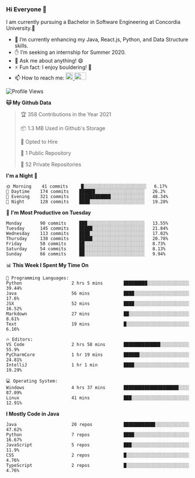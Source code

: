 ### Hi Everyone 👋
I am currently pursuing a Bachelor in Software Engineering at Concordia University.🏫

- 🌱 I’m currently enhancing my Java, React.js, Python, and Data Structure skills.
- ✋ I’m seeking an internship for Summer 2020.
- 💬 Ask me about anything! 😄
- ⚡ Fun fact: I enjoy bouldering! 🧗‍
- 📫 How to reach me: <a href="https://www.linkedin.com/in/siu-tong-ye/" target="_blank"> <img width="20px" width="32" src="https://cdn.jsdelivr.net/npm/simple-icons@v3/icons/linkedin.svg" /> </a> <a href="mailto:SiuTongYe@gmail.com" target="_blank"> <img height="20" width="32" src="https://cdn.jsdelivr.net/npm/simple-icons@v3/icons/gmail.svg" /> </a>

<!--START_SECTION:waka-->
![Profile Views](http://img.shields.io/badge/Profile%20Views-11-blue)

**🐱 My Github Data** 

> 🏆 358 Contributions in the Year 2021
 > 
> 📦 1.3 MB Used in Github's Storage 
 > 
> 💼 Opted to Hire
 > 
> 📜 1 Public Repository 
 > 
> 🔑 52 Private Repositories  
 > 
**I'm a Night 🦉** 

```text
🌞 Morning    41 commits     █░░░░░░░░░░░░░░░░░░░░░░░░   6.17% 
🌆 Daytime    174 commits    ██████░░░░░░░░░░░░░░░░░░░   26.2% 
🌃 Evening    321 commits    ████████████░░░░░░░░░░░░░   48.34% 
🌙 Night      128 commits    ████░░░░░░░░░░░░░░░░░░░░░   19.28%

```
📅 **I'm Most Productive on Tuesday** 

```text
Monday       90 commits     ███░░░░░░░░░░░░░░░░░░░░░░   13.55% 
Tuesday      145 commits    █████░░░░░░░░░░░░░░░░░░░░   21.84% 
Wednesday    113 commits    ████░░░░░░░░░░░░░░░░░░░░░   17.02% 
Thursday     138 commits    █████░░░░░░░░░░░░░░░░░░░░   20.78% 
Friday       58 commits     ██░░░░░░░░░░░░░░░░░░░░░░░   8.73% 
Saturday     54 commits     ██░░░░░░░░░░░░░░░░░░░░░░░   8.13% 
Sunday       66 commits     ██░░░░░░░░░░░░░░░░░░░░░░░   9.94%

```


📊 **This Week I Spent My Time On** 

```text
💬 Programming Languages: 
Python                   2 hrs 5 mins        █████████░░░░░░░░░░░░░░░░   39.44% 
Java                     56 mins             ████░░░░░░░░░░░░░░░░░░░░░   17.6% 
JSX                      52 mins             ████░░░░░░░░░░░░░░░░░░░░░   16.52% 
Markdown                 27 mins             ██░░░░░░░░░░░░░░░░░░░░░░░   8.61% 
Text                     19 mins             █░░░░░░░░░░░░░░░░░░░░░░░░   6.16%

🔥 Editors: 
VS Code                  2 hrs 58 mins       ██████████████░░░░░░░░░░░   55.9% 
PyCharmCore              1 hr 19 mins        ██████░░░░░░░░░░░░░░░░░░░   24.81% 
IntelliJ                 1 hr 1 min          ████░░░░░░░░░░░░░░░░░░░░░   19.29%

💻 Operating System: 
Windows                  4 hrs 37 mins       █████████████████████░░░░   87.09% 
Linux                    41 mins             ███░░░░░░░░░░░░░░░░░░░░░░   12.91%

```

**I Mostly Code in Java** 

```text
Java                     20 repos            ████████████░░░░░░░░░░░░░   47.62% 
Python                   7 repos             ████░░░░░░░░░░░░░░░░░░░░░   16.67% 
JavaScript               5 repos             ███░░░░░░░░░░░░░░░░░░░░░░   11.9% 
CSS                      2 repos             █░░░░░░░░░░░░░░░░░░░░░░░░   4.76% 
TypeScript               2 repos             █░░░░░░░░░░░░░░░░░░░░░░░░   4.76%

```



<!--END_SECTION:waka-->
